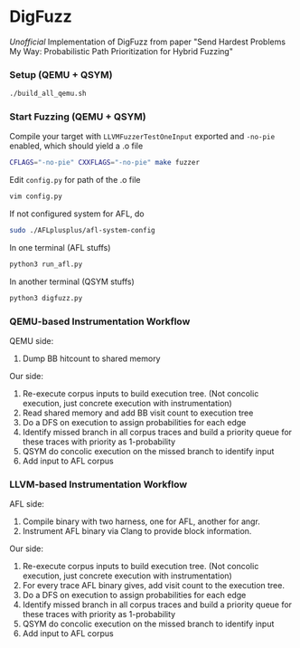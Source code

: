 # DigFuzz
*Unofficial* Implementation of DigFuzz from paper "Send Hardest Problems My Way: Probabilistic Path Prioritization for Hybrid Fuzzing"

### Setup (QEMU + QSYM)
``` bash
./build_all_qemu.sh
```

### Start Fuzzing (QEMU + QSYM)
Compile your target with `LLVMFuzzerTestOneInput` exported and `-no-pie ` enabled, which should yield a .o file
```bash
CFLAGS="-no-pie" CXXFLAGS="-no-pie" make fuzzer
```
Edit `config.py` for path of the .o file
```bash
vim config.py
```

If not configured system for AFL, do
```bash
sudo ./AFLplusplus/afl-system-config
```

In one terminal (AFL stuffs)
```bash
python3 run_afl.py
```
In another terminal (QSYM stuffs)
```bash
python3 digfuzz.py
```


### QEMU-based Instrumentation Workflow
QEMU side:
1. Dump BB hitcount to shared memory 

Our side:
1. Re-execute corpus inputs to build execution tree. (Not concolic execution, just concrete execution with instrumentation)
2. Read shared memory and add BB visit count to execution tree
3. Do a DFS on execution to assign probabilities for each edge
4. Identify missed branch in all corpus traces and build a priority queue for these traces with priority as 1-probability
5. QSYM do concolic execution on the missed branch to identify input
6. Add input to AFL corpus


### LLVM-based Instrumentation Workflow
AFL side:
1. Compile binary with two harness, one for AFL, another for angr. 
2. Instrument AFL binary via Clang to provide block information. 

Our side:
1. Re-execute corpus inputs to build execution tree. (Not concolic execution, just concrete execution with instrumentation)
2. For every trace AFL binary gives, add visit count to the execution tree.
3. Do a DFS on execution to assign probabilities for each edge
4. Identify missed branch in all corpus traces and build a priority queue for these traces with priority as 1-probability
5. QSYM do concolic execution on the missed branch to identify input
6. Add input to AFL corpus
